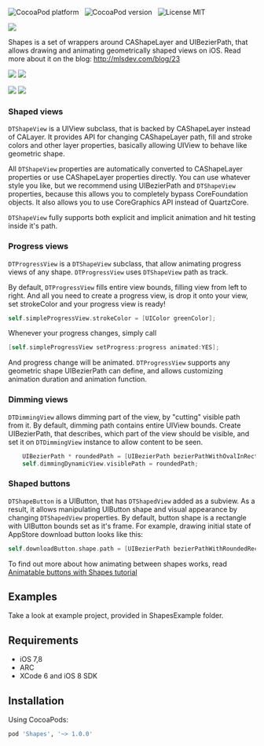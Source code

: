 ![CocoaPod platform](https://cocoapod-badges.herokuapp.com/p/Shapes/badge.png) &nbsp; 
![CocoaPod version](https://cocoapod-badges.herokuapp.com/v/Shapes/badge.png) &nbsp; 
![License MIT](https://go-shields.herokuapp.com/license-MIT-blue.png)

![](Images/shapes_logo.png)

Shapes is a set of wrappers around CAShapeLayer and UIBezierPath, that allows drawing and animating geometrically shaped views on iOS. Read more about it on the blog: http://mlsdev.com/blog/23

![](Images/progress_view.gif)
![](Images/dimming_view.gif)

![](Images/app_store_download_button.gif)
![](Images/voice_memos_record_button.gif)

### Shaped views

`DTShapeView` is a UIView subclass, that is backed by CAShapeLayer instead of CALayer. It provides API for changing CAShapeLayer path, fill and stroke colors and other layer properties, basically allowing UIView to behave like geometric shape.

All `DTShapeView` properties are automatically converted to CAShapeLayer properties or use CAShapeLayer properties directly. You can use whatever style you like, but we recommend using UIBezierPath and `DTShapeView` properties, because this allows you to completely bypass CoreFoundation objects. It also allows you to use CoreGraphics API instead of QuartzCore.

`DTShapeView` fully supports both explicit and implicit animation and hit testing inside it's path.

### Progress views 

`DTProgressView` is a `DTShapeView` subclass, that allow animating progress views of any shape. `DTProgressView` uses `DTShapeView` path as track.

By default, `DTProgressView` fills entire view bounds, filling view from left to right. And all you need to create a progress view, is drop it onto your view, set strokeColor and your progress view is ready!

```objective-c
self.simpleProgressView.strokeColor = [UIColor greenColor];
```

Whenever your progress changes, simply call 

```objective-c
[self.simpleProgressView setProgress:progress animated:YES];
```

And progress change will be animated. `DTProgressView` supports any geometric shape UIBezierPath can define, and allows customizing animation duration and animation function.

### Dimming views

`DTDimmingView` allows dimming part of the view, by "cutting" visible path from it. By default, dimming path contains entire UIView bounds. Create UIBezierPath, that describes, which part of the view should be visible, and set it on `DTDimmingView` instance to allow content to be seen.

```objective-c
    UIBezierPath * roundedPath = [UIBezierPath bezierPathWithOvalInRect:CGRectInset(self.view.bounds, 100, 100)];
    self.dimmingDynamicView.visiblePath = roundedPath;
```

### Shaped buttons

`DTShapeButton` is a UIButton, that has `DTShapedView` added as a subview. As a result, it allows manipulating UIButton shape and visual appearance by changing `DTShapedView` properties. By default, button shape is a rectangle with UIButton bounds set as it's frame. For example, drawing initial state of AppStore download button looks like this:

```objective-c
self.downloadButton.shape.path = [UIBezierPath bezierPathWithRoundedRect:self.downloadButton.bounds cornerRadius:5.0f];
```

To find out more about how animating between shapes works, read [Animatable buttons with Shapes tutorial](https://github.com/DenHeadless/Shapes/wiki/Building-animatable-buttons-with-Shapes)

## Examples

Take a look at example project, provided in ShapesExample folder.

## Requirements

* iOS 7,8 
* ARC
* XCode 6 and iOS 8 SDK

## Installation

Using CocoaPods:
```bash
pod 'Shapes', '~> 1.0.0'
```

